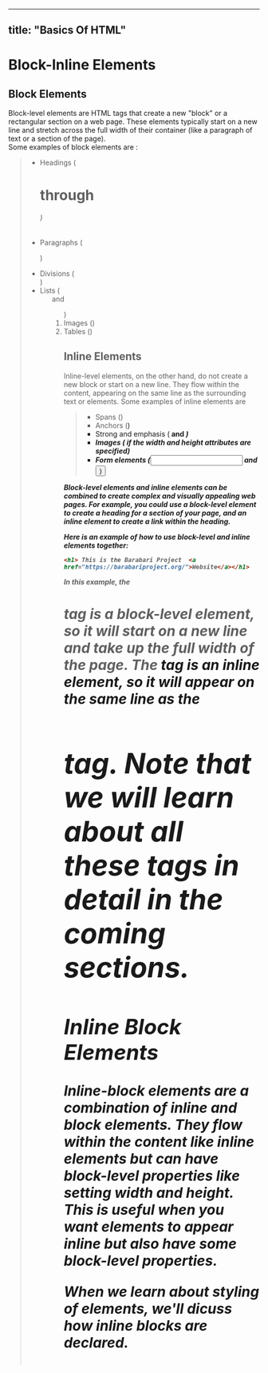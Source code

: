 
---
title: "Basics Of HTML"
---

# Block-Inline Elements

## Block Elements
Block-level elements are HTML tags that create a new "block" or a rectangular section on a web page. These elements typically start on a new line and stretch across the full width of their container (like a paragraph of text or a section of the page).  
Some examples of block elements are :
>
> - Headings (<h1> through <h6>)
> - Paragraphs (<p>)
> - Divisions (<div>)
> - Lists (<ul> and <ol>)
>  - Images (<img>)
> - Tables (<table>)

## Inline Elements

Inline-level elements, on the other hand, do not create a new block or start on a new line. They flow within the content, appearing on the same line as the surrounding text or elements. Some examples of inline elements are 
> - Spans (<span>)
> - Anchors (<a>)
> - Strong and emphasis (<strong> and <em>)
> - Images (<img> if the width and height attributes are specified)
> - Form elements (<input> and <button>)

Block-level elements and inline elements can be combined to create complex and visually appealing web pages. For example, you could use a block-level element to create a heading for a section of your page, and an inline element to create a link within the heading.

Here is an example of how to use block-level and inline elements together:
```html
<h1> This is the Barabari Project  <a href="https://barabariproject.org/">Website</a></h1>
```

In this example, the <h1> tag is a block-level element, so it will start on a new line and take up the full width of the page. The <a> tag is an inline element, so it will appear on the same line as the <h1> tag. Note that we will learn about all these tags in detail in the coming sections.

## Inline Block Elements
Inline-block elements are a combination of inline and block elements. They flow within the content like inline elements but can have block-level properties like setting width and height. This is useful when you want elements to appear inline but also have some block-level properties.

When we learn about styling of elements, we'll dicuss how inline blocks are declared.